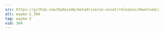 ```yaml
---
src: https://github.com/Dadaism6/metadriverse-asset/releases/download/assetsv1.0.1/waymo-2_304.mp4
alt: waymo-2_304
tag: waymo-2
vid: 304
---
```

